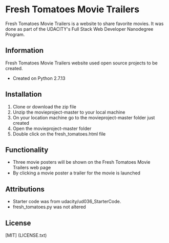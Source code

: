 # Fresh Tomatoes Movie Trailers

Fresh Tomatoes Movie Trailers is a website to share favorite movies.  It was done as part of the UDACITY's Full Stack Web Developer Nanodegree Program.  

## Information

Fresh Tomatoes Movie Trailers website used open source projects to be created.

- Created on Python 2.7.13

## Installation

1. Clone or download the zip file
2. Unzip the movieproject-master to your local machine
3. On your location machine go to the movieproject-master folder just created
4. Open the movieproject-master folder
5. Double click on the fresh_tomatoes.html file


## Functionality
- Three movie posters will be shown on the Fresh Tomatoes Movie Trailers web page
- By clicking a movie poster a trailer for the movie is launched

## Attributions
- Starter code was from udacity/ud036_StarterCode.
- fresh_tomatoes.py was not altered

License
----

[MIT] (LICENSE.txt)